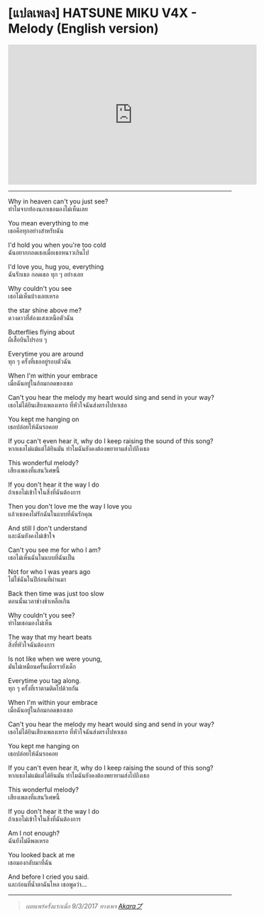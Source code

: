# [แปลเพลง] HATSUNE MIKU V4X - Melody (English version)


<div class="videoWrapper">
<iframe width="560" height="315" src="https://www.youtube-nocookie.com/embed/EdPB4ra5O7A" title="YouTube video player" frameborder="0" allow="accelerometer; autoplay; clipboard-write; encrypted-media; gyroscope; picture-in-picture" allowfullscreen></iframe>
</div>

---

Why in heaven can&#39;t you just see?  
ทำไมจากท้องนภาเธอมองไม่เห็นเลย

You mean everything to me  
เธอคือทุกอย่างสำหรับฉัน

I&#39;d hold you when you&#39;re too cold  
ฉันอยากกอดเธอเมื่อเธอหนาวเกินไป

I&#39;d love you, hug you, everything  
ฉันรักเธอ กอดเธอ ทุก ๆ อย่างเลย

Why couldn&#39;t you see  
เธอไม่เห็นบ้างเลยเหรอ

the star shine above me?  
ดวงดาวที่ส่องแสงเหนือตัวฉัน

Butterflies flying about  
ผีเสื้อบินไปรอบ ๆ

Everytime you are around  
ทุก ๆ ครั้งที่เธออยู่รอบตัวฉัน

When I&#39;m within your embrace  
เมื่อฉันอยู่ในอ้อมกอดของเธอ

Can&#39;t you hear the melody my heart would sing and send in your way?  
เธอไม่ได้ยินเสียงเพลงเหรอ ที่หัวใจฉันส่งตรงไปหาเธอ

You kept me hanging on  
เธอปล่อยให้ฉันรอคอย

If you can&#39;t even hear it, why do I keep raising the sound of this song?  
หากเธอไม่แม้แต่ได้ยินมัน ทำไมฉันยังคงต้องพยายามส่งไปถึงเธอ

This wonderful melody?  
เสียงเพลงที่แสนวิเศษนี้

If you don&#39;t hear it the way I do  
ถ้าเธอไม่เข้าใจในสิ่งที่ฉันต้องการ

Then you don&#39;t love me the way I love you  
แล้วเธอคงไม่รักฉันในแบบที่ฉันรักคุณ

And still I don&#39;t understand  
และฉันยังคงไม่เข้าใจ

Can&#39;t you see me for who I am?  
เธอไม่เห็นฉันในแบบที่ฉันเป็น

Not for who I was years ago  
ไม่ใช่ฉันในปีก่อนที่ผ่านมา

Back then time was just too slow  
ตอนนั้นเวลาช่างช้าเหลือเกิน

Why couldn&#39;t you see?  
ทำไมเธอมองไม่เห็น

The way that my heart beats  
สิ่งที่หัวใจฉันต้องการ

Is not like when we were young,  
มันไม่เหมือนครั้นเมื่อเรายังเด็ก

Everytime you tag along.  
ทุก ๆ ครั้งที่เราตามติดไปด้วยกัน

When I&#39;m within your embrace  
เมื่อฉันอยู่ในอ้อมกอดของเธอ

Can&#39;t you hear the melody my heart would sing and send in your way?  
เธอไม่ได้ยินเสียงเพลงเหรอ ที่หัวใจฉันส่งตรงไปหาเธอ

You kept me hanging on  
เธอปล่อยให้ฉันรอคอย

If you can&#39;t even hear it, why do I keep raising the sound of this song?  
หากเธอไม่แม้แต่ได้ยินมัน ทำไมฉันยังคงต้องพยายามส่งไปถึงเธอ

This wonderful melody?  
เสียงเพลงที่แสนวิเศษนี้

If you don&#39;t hear it the way I do  
ถ้าเธอไม่เข้าใจในสิ่งที่ฉันต้องการ

Am I not enough?  
ฉันยังไม่ดีพอเหรอ

You looked back at me  
เธอมองกลับมาที่ฉัน

And before I cried you said.  
และก่อนที่น้ำตาฉันไหล เธอพูดว่า...

---

> *เผยแพร่ครั้งแรกเมื่อ 9/3/2017 ทางเพจ <a href="https://www.facebook.com/notes/666071590711225/" target="_blank">Akaraプ</a>*

